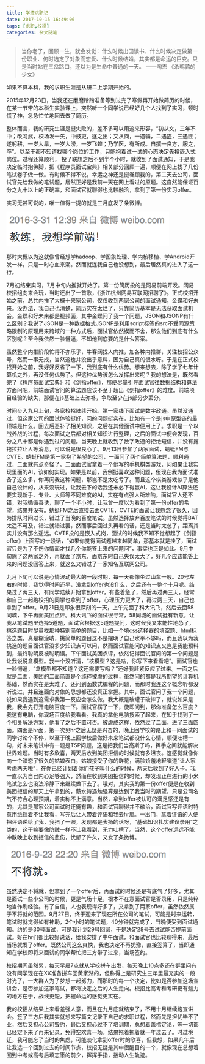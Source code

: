 ```yaml
---
title: 学渣求职记
date: 2017-10-15 16:49:06
tags: [求职,校招]
categories: 杂文随笔
---
```

> 当你老了，回顾一生，就会发觉：什么时候出国读书、什么时候决定做第一份职业、何时选定了对象而恋爱、什么时候结婚，其实都是命运的巨变。只是当时站在三岔路口，还以为是生命中普通的一天。    ——陶杰 《杀鹌鹑的少女》

如果不算本科，我的求职生涯是从研二上学期开始的。

2015年12月23日，当我还在磨磨蹭蹭准备等到过完了寒假再开始做简历的时候，在某一节带的本科生实验课上，突然听一个同学说已经好几个人找到了实习，顿时慌了神，急急忙忙地回去做了简历。

整体而言，我的研究生涯是挺失败的，差不多可以用这来形容，“初从文，三年不中；改习武，校场发一矢，中鼓吏，逐之出；又从商，一遇骗，二遇盗，三遇匪；遂躬耕，一岁大旱，一岁大涝，一岁飞蝗；乃学医，有所成。自撰一良方，服之，卒”。以至于都不知道找哪个岗位的工作，只能抱着试一试的心态决定先投嵌入式岗位。过程还算顺利， 投了联想之后不到半个小时，就收到了面试通知，于是我决定临时抱佛脚，把《程序员面试宝典》相关部分回顾一遍，顺便在网上找了几份笔试卷子做一做。有时候不得不说，幸运之神还是挺眷顾我的，第二天去公司，面试官先给我做的笔试题，居然正好是我前一天在网上看过的原题。这自然能保证百分之九十以上的正确率，和面试官就聊得也比较融洽，拿到了第一份实习offer。

实习无甚可说的，唯一值得一提的就是三月底发了条微博。

![NOOBS Files](学渣求职记/weibo-20160331.png)

那时大概以为这就像曾经想学hadoop、学图象处理、学内核移植、学Android开发一样，只是一时心血来潮。然而就连我自己也没想到，最后居然真的进入了这一行。

7月初结束实习，7月中旬内推就开始了。第一份简历投的是网易前端开发。网易校招组向来会玩，当时还出了一首歌，《浙江杭州网易互联网招聘了》。正式校招开始之前，总共内推了大概十来家公司，仅仅收到两家公司的面试通知，金蝶和好未来。没办法，我自己也清楚，简历实在太烂了，只靠简历基本是无法获取面试机会。金蝶和好未来都是视频面，其中金蝶问了我一个问题，JSON和JSONP有什么区别？我说了JSON是一种数据格式JSONP是利用script标签的src不受同源策略限制的原理用来跨域的一种方式后，面试官依然锲而不舍，那么他们到底有什么区别呢？至今我依然一脸懵逼，不知他到底要的是什么答案。

虽然整个内推阶段忙得不亦乐乎，牛客网找人内推，加各种内推群，关注校招公众号，然而一事无成，当然这也并没出乎意料，因为自己真的很水呀。于是在正式校招开始之前，我好好反省了一下，我到底有什么优势。想来想去，除了学了七年计算机之外，再没任何优势了。但这种优势该怎么发挥出来呢？我的想法是，既然看完了《程序员面试宝典》和《剑指offer》，那便尽量引导面试官往数据结构和算法方面问吧，前端面试官问的算法题应该不至于超出《剑指offer》的难度。前端项目经验的缺失，那便在js基础上去弥补，争取至少在js部分少丢分。

时间步入九月上旬，各家校招陆续开始。第一家线下面试是数字政通。虽然没通过，但这家公司的面试体验挺好，问的问题挺实在，比如有一个是js中原型链的最顶端是什么。回去后恶补了相关知识，之后在其他面试中便用上了。求职是一个以战养战的过程，每次面试之后都对相关知识进行整理，之后的面试中便会发现，百分之八十都是你遇到过的问题。当天晚上就收到了数字政通的拒绝短信，并没有拖拖拉拉让人等消息，可以说是很良心了。9月13日参加了两家面试，蜻蜓FM与CVTE。蜻蜓FM是第一家抱了希望的公司，一面问了两个简单算法题，顺利通过，二面就有点奇怪了。二面面试官拿着一个他写的手机棋类游戏，问如果让我实现里面的AI，该如何实现。如果是以前，我倒挺喜欢这种问题，但现在我为面试准备了这么多，你再问我这种问题，那岂不是太吃亏了。而且这个棋类游戏似乎是他自己设计的，从来没玩过，让我去下的话我还未必下得赢AI，这让我设计AI算法还要实现新手、专业、大师等不同难度的AI，实在有点强人所难呐。面试官人还不错，对我循循善诱，聊了一个半小时，让我曾一度以为看到了第一份offer的希望，结果并没有。蜻蜓FM之后直接去面CVTE，CVTE的面试让我怨念了很久，因为排队时间过长，错过了当晚的百度笔试。虽然选择放弃百度笔试的时候觉得BAT太遥不可及，错过就错过罢，然而事后回过头再看的话，还是当时太怂了，距离其实并没有那么遥远。CVTE投的是嵌入式岗，面试的时候我不知不觉想起了《剑指offer》上面写的一段话，“如果你觉得面试题越来越简单，那基本就是挂了，面试官只是为了不伤你情面才找几个你能答上来的问题问”，事实也正是如此。9月中旬除了这两家之外，再就面了京东，面京东时自己失误太大了，好几个应该能答上来的问题没回答上来，就这么又错过了一家知名互联网公司。

九月下旬可以说是心情波动最大的一段时期，每一天都像坐过山车一般。20号左右的时候，我觉得时间还早，没拿到offer也没什么，之后还有一整个十月呢。结果过了两三天，有同学陆续开始拿到offer，有些着急了，然后再过两三天，经常和自己一起跑校招的同学也拿到了offer，心理压力更大了，再过两三天，自己也拿到了offer。9月21日是印象很深刻的一天，上午先面了科大讯飞，然后去面58同城，下午再面美团点评。科大讯飞的面试很寻常，58同城的面试挺有新意，让我从笔试题里选择5道题，面试官根据这5道题提问，这时候我又本能性地怂了，挑选题目时尽量找那种特别简单的题目，比如一个填css选择器的填空题、html标签之类，真是糊涂呐，挑简单的题目这不是摆明了自己水平不够吗，而且我以为我挑选的题目面试官没多少知识点可以问，然而面试官能问的知识点又岂是我能预料到，最终聪明反被聪明误。下午面试美团点评，依然记得面试官问的第一个问题是让我说说盒模型。我一个没听清，“核模型？这是啥，你写下来看看吧”。面试官也一脸懵逼，“盒模型都不知道？这还需要写吗？”还好我赶紧反应了过来。一面之后就是二面，美团的二面简直是个纯粹被虐的过程，虽然问的都是我所期望的计算机基础，然而实在是太难了。还问到函数式编程的问题，而那时我连这个概念听都没听说过，并且连面向对象的思想都还没真正掌握。其中，面试官问了我一个问题，说如果我遇到这需求我第一反应会怎么做。我大概是破罐子破摔了，就说如果是我，我会先打开电脑百度一下。面试官楞了一下，旋即问到，那你准备怎么百度？我这有电脑，你现场百度给我看看。我真的拿他电脑搜索了起来，在知乎找到了一个相关解决方案，他看了之后不置可否。被虐成这样，依然过了二面，进了三面四面。四面是hr面，第一次见hr之后无疑是兴奋的，晚上回学校的路上和一同面试的同学讨论个不停，以至于晚上回学校后做好未来笔试都没什么心情，顺便吐槽一句，好未来笔试中有一题是TSP问题，这是把我们当高斯了吗，挥手之间就能解决世界难题。当时有多欣喜，两天后收到美团拒信的时候就有多沮丧。这感觉就像你向一个暗恋了很久的姑娘表白，姑娘接受了你的鲜花，满脸娇羞地轻嗔道“让人家考虑两天啦”，在你已经计划着你们孩子叫什么的时候，两天后收到了好人卡。我一直以为自己内心足够强大，然而在收到美团拒信的时候，却发现正在进行的小米笔试怎么也没法冷静下来继续做下去了。哦对，其实我的第一份offer便是在收到美团拒信的那天上午拿到的，薪水待遇勉强算是达到了我当时的期望，只是公司名气不符合心理预期，着实称不上满意。当然，拿到offer被认可的满足感还是有的，尤其是那家公司面试时还挺有趣，和面试官聊得并不融洽，面试官写评语时特意用纸挡着不让我看，写完后让人带着评语和我去hr那。一出门，拿着评语的人便把评语递给了我，我扫了一眼，发现都是表扬的话呀，“基础知识扎实建议录用”之类的，这干嘛要像防贼一样不让我看到，无力吐槽了。当然，这个offer远远不能冲散晚上收到拒信的悲伤，忧郁了许久，又发了条微博。

![NOOBS Files](学渣求职记/weibo-20160923.png)

虽然决定不将就，但拿到了一个offer后，再面试的时候还是有底气了好多，尤其是面试一些小公司的时候，更是气场十足，根本不在意面试官是否录用，只是纯粹地当作刷经验。有了自信，人也表现得好多了，又拿到了两家offer，虽然依然属于不将就的范围。9月27日，终于迎来了现在所在公司的笔试，可能是时来运转，笔试时就觉得如有神助，2个小时的笔试题，40分钟就完成了，当晚便受到面试通知。约的是30号面试，可是我计划29号回家，于是决定28号去试试能否提前面试。好在hr们都比较好说话，给我安排了中午面试，和面试官也比较聊得来，最后当场就发了offer。既然公司这么爽快，我也决定不再犹豫，直接签算了，当即通知在学校即将来面试的同学帮忙把三方带了过来，当场签约。

校招期间虽然累，每天早晨7点就从学校拼车出发，每天晚上10点多还在群里问有没有同学现在在XX准备拼车回黄家湖的，但称得上是研究生三年里最充实的一段时光了，一大群人为了梦想一起努力，而那时的每一个决定，比如是否参加这场宣讲会，是否参加这家笔试，都将决定之后的人生走向。校招比高考和考研更有魅力的地方在于，战线更短，把握命运的感觉更实在。

我的校招从结果上来看差强人意，而且在九月底就结束了，不用十月继续跑宣讲会。签了三方后我其实就想来写篇文记录下自己的求职过程，然而先是担忧毕不了业，然后又担心公司毁约，最后又担心过不了培训期，总想着盖棺定论，等一切都已经定下来了再来记录，免得空欢喜一场，结果拖着拖着就一年过去了。时过境迁，我可能忘了当时的焦虑，可能淡化拿到offer时的欣喜，但我想，如果几年后让我选一个回到过去的时间节点，校招无疑是其中很醒目的一个，就像现在总想着回到中考或高考后填志愿的前夕，挥挥手指，拨动人生轨迹。
